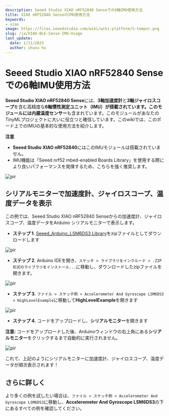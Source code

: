 ```yaml
---
description: Seeed Studio XIAO nRF52840 Senseでの6軸IMU使用方法
title: XIAO nRF52840 SenseのIMU使用方法
keywords:
- xiao
image: https://files.seeedstudio.com/wiki/wiki-platform/S-tempor.png
slug: /ja/XIAO-BLE-Sense-IMU-Usage
last_update:
  date: 1/11/2023
  author: shuxu hu
---
```


# Seeed Studio XIAO nRF52840 Senseでの6軸IMU使用方法

**Seeed Studio XIAO nRF52840 Sense**には、**3軸加速度計**と**3軸ジャイロスコープ**を含む高精度な**6軸慣性測定ユニット（IMU）**が搭載されています。このモジュールには**内蔵温度センサー**も含まれています。このモジュールがあなたのTinyMLプロジェクトに大いに役立つと確信しています。このwikiでは、このボード上でのIMUの基本的な使用方法を紹介します。

**注意**

- **Seeed Studio XIAO nRF52840**にはこのIMUモジュールは搭載されていません。
- IMU機能は「Seeed nrf52 mbed-enabled Boards Library」を使用する際により良いパフォーマンスを発揮するため、こちらを強く推奨します。

<p style={{textAlign: 'center'}}><img src="https://files.seeedstudio.com/wiki/XIAO-BLE/XIAO_nRF52840_new7.png" alt="pir" width={600} height="auto" /></p>


## シリアルモニターで加速度計、ジャイロスコープ、温度データを表示

この例では、Seeed Studio XIAO nRF52840 Senseからの加速度計、ジャイロスコープ、温度データをArduino シリアルモニターで表示します。

- **ステップ 1**. [Seeed_Arduino_LSM6DS3 Library](https://github.com/Seeed-Studio/Seeed_Arduino_LSM6DS3)をzipファイルとしてダウンロードします

<p style={{textAlign: 'center'}}><img src="https://files.seeedstudio.com/wiki/XIAO-BLE/LSM6DS3-github-zip.png" alt="pir" width={1000} height="auto" /></p>


- **ステップ 2**. Arduino IDEを開き、`スケッチ > ライブラリをインクルード > .ZIP形式のライブラリをインストール...`に移動し、ダウンロードしたzipファイルを開きます。

<p style={{textAlign: 'center'}}><img src="https://files.seeedstudio.com/wiki/XIAO-BLE/add-zip.png" alt="pir" width={600} height="auto" /></p>


- **ステップ 3.** `ファイル > スケッチ例 > Accelerometer And Gyroscope LSM6DS3 > HighLevelExample`に移動して**HighLevelExample**を開きます

<p style={{textAlign: 'center'}}><img src="https://files.seeedstudio.com/wiki/XIAO-BLE/IMU-install.png" alt="pir" width={550} height="auto" /></p>


- **ステップ 4.** コードをアップロードし、**シリアルモニター**を開きます

**注意:** コードをアップロードした後、Arduinoウィンドウの右上角にある**シリアルモニター**をクリックするまで自動的に実行されません。
<p style={{textAlign: 'center'}}><img src="https://files.seeedstudio.com/wiki/XIAO-BLE/IMU-example-output.png" alt="pir" width={600} height="auto" /></p>

これで、上記のようにシリアルモニターに加速度計、ジャイロスコープ、温度データが順次表示されます！

## さらに詳しく

より多くの例を試したい場合は、`ファイル > スケッチ例 > Accelerometer And Gyroscope LSM6DS3`に移動し、**Accelerometer And Gyroscope LSM6DS3**の下にあるすべての例を確認してください。